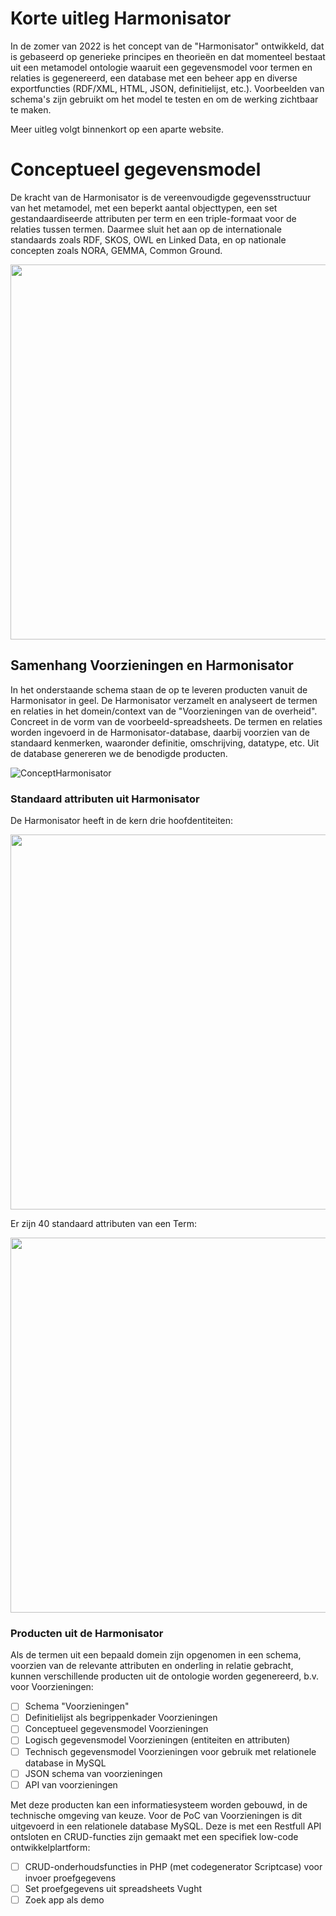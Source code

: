 # Korte uitleg Harmonisator

In de zomer van 2022 is het concept van de "Harmonisator" ontwikkeld, dat is gebaseerd op generieke principes en theorieën en dat momenteel bestaat uit een metamodel ontologie waaruit een gegevensmodel voor termen en relaties is gegenereerd, een database met een beheer app en diverse exportfuncties (RDF/XML, HTML, JSON, definitielijst, etc.). Voorbeelden van schema's zijn gebruikt om het model te testen en om de werking zichtbaar te maken. 

Meer uitleg volgt binnenkort op een aparte website.

# Conceptueel gegevensmodel

De kracht van de Harmonisator is de vereenvoudigde gegevensstructuur van het metamodel, met een beperkt aantal objecttypen, een set gestandaardiseerde attributen per term en een triple-formaat voor de relaties tussen termen. Daarmee sluit het aan op de internationale standaards zoals RDF, SKOS, OWL en Linked Data, en op nationale concepten zoals NORA, GEMMA, Common Ground. 

<img src="https://user-images.githubusercontent.com/38116193/205630323-debf0250-ca85-4650-a932-5a4b9adb0867.png" width=600>

## Samenhang Voorzieningen en Harmonisator 

In het onderstaande schema staan de op te leveren producten vanuit de Harmonisator in geel. De Harmonisator verzamelt en analyseert de termen en relaties in het domein/context van de "Voorzieningen van de overheid". Concreet in de vorm van de voorbeeld-spreadsheets. De termen en relaties worden ingevoerd in de Harmonisator-database, daarbij voorzien van de standaard kenmerken, waaronder definitie, omschrijving, datatype, etc. 
Uit de database genereren we de benodigde producten.

![ConceptHarmonisator](https://user-images.githubusercontent.com/25812095/188638539-e20c0c7d-97c2-41d0-99d0-66c534fd7e8e.png)

### Standaard attributen uit Harmonisator

De Harmonisator heeft in de kern drie hoofdentiteiten:

<img src="https://user-images.githubusercontent.com/25812095/188639069-c1facb5d-3a80-4457-94ed-9f06918d95f1.png" width=600>

Er zijn 40 standaard attributen van een Term:

<img src="https://user-images.githubusercontent.com/25812095/188639144-85fec5d5-ba5c-4902-a039-ccb015377b7f.png" width=600>

### Producten uit de Harmonisator

Als de termen uit een bepaald domein zijn opgenomen in een schema, voorzien van de relevante attributen en onderling in relatie gebracht, kunnen verschillende producten uit de ontologie worden gegenereerd, b.v. voor Voorzieningen:

- [ ] Schema "Voorzieningen" 
- [ ] Definitielijst als begrippenkader Voorzieningen
- [ ] Conceptueel gegevensmodel Voorzieningen
- [ ] Logisch gegevensmodel Voorzieningen (entiteiten en attributen) 
- [ ] Technisch gegevensmodel Voorzieningen voor gebruik met relationele database in MySQL
- [ ] JSON schema van voorzieningen 
- [ ] API van voorzieningen

Met deze producten kan een informatiesysteem worden gebouwd, in de technische omgeving van keuze. Voor de PoC van Voorzieningen is dit uitgevoerd in een relationele database MySQL. Deze is met een Restfull API ontsloten en CRUD-functies zijn gemaakt met een specifiek low-code ontwikkelplartform:

- [ ] CRUD-onderhoudsfuncties in PHP (met codegenerator Scriptcase) voor invoer proefgegevens
- [ ] Set proefgegevens uit spreadsheets Vught
- [ ] Zoek app als demo  
